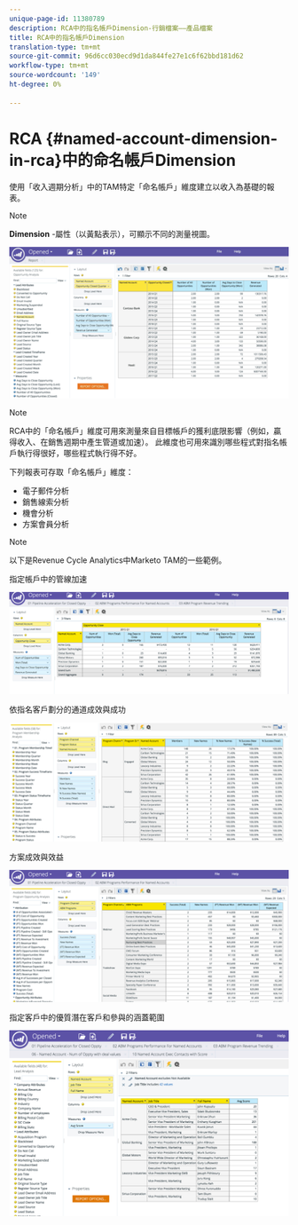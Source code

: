 ```yaml
---
unique-page-id: 11380789
description: RCA中的指名帳戶Dimension-行銷檔案——產品檔案
title: RCA中的指名帳戶Dimension
translation-type: tm+mt
source-git-commit: 96d6cc030ecd9d1da844fe27e1c6f62bbd181d62
workflow-type: tm+mt
source-wordcount: '149'
ht-degree: 0%

---
```



# RCA {#named-account-dimension-in-rca}中的命名帳戶Dimension

使用「收入週期分析」中的TAM特定「命名帳戶」維度建立以收入為基礎的報表。

>[!NOTE]
>
>**Dimension** -屬性（以黃點表示），可顯示不同的測量視圖。

![](assets/one-2.png)

>[!NOTE]
>
>RCA中的「命名帳戶」維度可用來測量來自目標帳戶的獲利底限影響（例如，贏得收入、在銷售週期中產生管道或加速）。 此維度也可用來識別哪些程式對指名帳戶執行得很好，哪些程式執行得不好。

下列報表可存取「命名帳戶」維度：

* 電子郵件分析
* 銷售線索分析
* 機會分析
* 方案會員分析

>[!NOTE]
>
>以下是Revenue Cycle Analytics中Marketo TAM的一些範例。

指定帳戶中的管線加速

![](assets/two-1.png)

依指名客戶劃分的通道成效與成功

![](assets/three-2.png)

方案成效與效益

![](assets/four-3.png)

指定客戶中的優質潛在客戶和參與的涵蓋範圍

![](assets/five-2.png)
